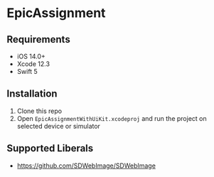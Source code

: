 # EpicAssignment

## Requirements
- iOS 14.0+
- Xcode 12.3
- Swift 5

## Installation
1. Clone this repo
2. Open `EpicAssignmentWithUiKit.xcodeproj` and run the project on selected device or simulator

## Supported Liberals 
- https://github.com/SDWebImage/SDWebImage

